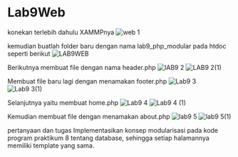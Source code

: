 # Lab9Web
konekan terlebih dahulu XAMMPnya
![web 1](https://user-images.githubusercontent.com/56400200/121760000-a8855800-cb52-11eb-81ac-043904e5c144.PNG)

kemudian buatlah folder baru dengan nama lab9_php_modular pada htdoc seperti berikut
![LAB9WEB](https://user-images.githubusercontent.com/56400200/121760230-cacba580-cb53-11eb-8e37-98be27076cf6.PNG)

Berikutnya membuat file dengan nama header.php
![lAB9  2](https://user-images.githubusercontent.com/56400200/121760473-2fd3cb00-cb55-11eb-9b96-9605cb6cb6cd.PNG)
![LAB9  2(1)](https://user-images.githubusercontent.com/56400200/121760509-64e01d80-cb55-11eb-8ca6-039bf808dc56.PNG)

Membuat file baru lagi dengan menamakan footer.php
![Lab9  3](https://user-images.githubusercontent.com/56400200/121760584-b688a800-cb55-11eb-98bd-c690372240c0.PNG)
![Lab9  3(1)](https://user-images.githubusercontent.com/56400200/121760648-0f584080-cb56-11eb-86a8-92b517bf60e9.PNG)

Selanjutnya yaitu membuat home.php
![Lab9  4](https://user-images.githubusercontent.com/56400200/121760837-fe5bff00-cb56-11eb-8dab-168372a63970.PNG)
![Lab9  4 (1)](https://user-images.githubusercontent.com/56400200/121760928-690d3a80-cb57-11eb-8104-9c858c3e173e.PNG)

Kemudian membuat file dengan menamakan about.php
![lab9  5](https://user-images.githubusercontent.com/56400200/121760971-9f4aba00-cb57-11eb-8c5a-2aeb0c263c1f.PNG)
![lab9  5(1)](https://user-images.githubusercontent.com/56400200/121761665-572d9680-cb5b-11eb-8f90-38a55088d499.png)

pertanyaan dan tugas
Implementasikan konsep modularisasi pada kode program praktikum 8 tentang database, sehingga setiap halamannya memiliki template yang sama.












